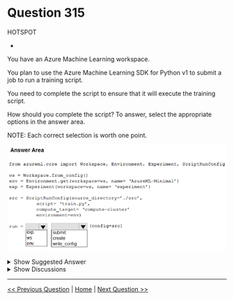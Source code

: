 # Question 315

HOTSPOT

-

You have an Azure Machine Learning workspace.

You plan to use the Azure Machine Learning SDK for Python v1 to submit a job to run a training script.

You need to complete the script to ensure that it will execute the training script.

How should you complete the script? To answer, select the appropriate options in the answer area.

NOTE: Each correct selection is worth one point.

![Question Image](../images/q315_q_image435.png)

<details>
  <summary>Show Suggested Answer</summary>

<img src="../images/q315_ans_0_image436.png" alt="Answer Image"><br>

</details>

<details>
  <summary>Show Discussions</summary>

<blockquote><p><strong>orionduo</strong> <code>(Sun 01 Sep 2024 04:19)</code> - <em>Upvotes: 3</em></p><p>correct
https://azure.github.io/azureml-cheatsheets/docs/cheatsheets/python/v1/script-run-config/</p></blockquote>
<blockquote><p><strong>Nghia1</strong> <code>(Thu 06 Jun 2024 19:35)</code> - <em>Upvotes: 2</em></p><p>correct</p></blockquote>

</details>

---

[<< Previous Question](question_314.md) | [Home](/index.md) | [Next Question >>](question_316.md)
